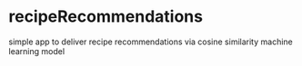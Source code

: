 # recipeRecommendations
simple app to deliver recipe recommendations via cosine similarity machine learning model
